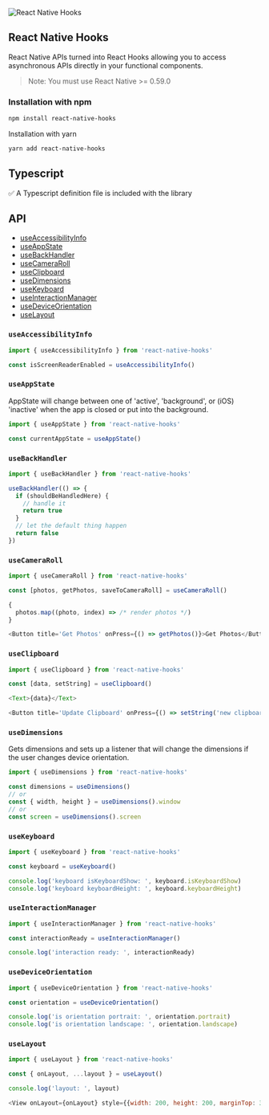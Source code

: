 ![React Native Hooks](reactnativehooks.jpg)

## React Native Hooks
React Native APIs turned into React Hooks allowing you to access asynchronous APIs directly in your functional components.

> Note: You must use React Native >= 0.59.0

### Installation with npm

```sh
npm install react-native-hooks
```

Installation with yarn
```sh
yarn add react-native-hooks
```

## Typescript

✅ A Typescript definition file is included with the library

## API
- [useAccessibilityInfo](https://github.com/react-native-community/react-native-hooks#useaccessibilityinfo)
- [useAppState](https://github.com/react-native-community/react-native-hooks#useappstate)
- [useBackHandler](https://github.com/react-native-community/react-native-hooks#usebackhandler)
- [useCameraRoll](https://github.com/react-native-community/react-native-hooks#usecameraroll)
- [useClipboard](https://github.com/react-native-community/react-native-hooks#useclipboard)
- [useDimensions](https://github.com/react-native-community/react-native-hooks#usedimensions)
- [useKeyboard](https://github.com/react-native-community/react-native-hooks#usekeyboard)
- [useInteractionManager](https://github.com/react-native-community/react-native-hooks#useinteractionmanager)
- [useDeviceOrientation](https://github.com/react-native-community/react-native-hooks#usedeviceorientation)
- [useLayout](https://github.com/react-native-community/react-native-hooks#uselayout)

### `useAccessibilityInfo`

```js
import { useAccessibilityInfo } from 'react-native-hooks'

const isScreenReaderEnabled = useAccessibilityInfo()
```

### `useAppState`

AppState will change between one of 'active', 'background', or (iOS) 'inactive' when the app is closed or put into the background.

```js
import { useAppState } from 'react-native-hooks'

const currentAppState = useAppState()
```

### `useBackHandler`

```js
import { useBackHandler } from 'react-native-hooks'

useBackHandler(() => {
  if (shouldBeHandledHere) {
    // handle it
    return true
  }
  // let the default thing happen
  return false
})
```

### `useCameraRoll`

```js
import { useCameraRoll } from 'react-native-hooks'

const [photos, getPhotos, saveToCameraRoll] = useCameraRoll()

{
  photos.map((photo, index) => /* render photos */)
}

<Button title='Get Photos' onPress={() => getPhotos()}>Get Photos</Button>
```

### `useClipboard`

```js
import { useClipboard } from 'react-native-hooks'

const [data, setString] = useClipboard()

<Text>{data}</Text>

<Button title='Update Clipboard' onPress={() => setString('new clipboard data')}>Set Clipboard</Button>
```

### `useDimensions`

Gets dimensions and sets up a listener that will change the dimensions if the user changes device orientation.

```js
import { useDimensions } from 'react-native-hooks'

const dimensions = useDimensions()
// or
const { width, height } = useDimensions().window
// or
const screen = useDimensions().screen
```

### `useKeyboard`

```js
import { useKeyboard } from 'react-native-hooks'

const keyboard = useKeyboard()

console.log('keyboard isKeyboardShow: ', keyboard.isKeyboardShow)
console.log('keyboard keyboardHeight: ', keyboard.keyboardHeight)
```

### `useInteractionManager`

```js
import { useInteractionManager } from 'react-native-hooks'

const interactionReady = useInteractionManager()

console.log('interaction ready: ', interactionReady)
```

### `useDeviceOrientation`

```js
import { useDeviceOrientation } from 'react-native-hooks'

const orientation = useDeviceOrientation()

console.log('is orientation portrait: ', orientation.portrait)
console.log('is orientation landscape: ', orientation.landscape)
```

### `useLayout`

```js
import { useLayout } from 'react-native-hooks'

const { onLayout, ...layout } = useLayout()

console.log('layout: ', layout)

<View onLayout={onLayout} style={{width: 200, height: 200, marginTop: 30}} />
```
